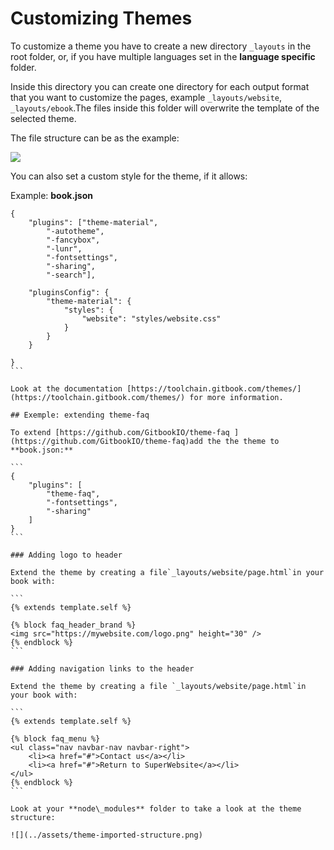 # Customizing Themes

To customize a theme you have to create a new directory `_layouts` in the root folder, or, if you have multiple languages set in the **language specific** folder.

Inside this directory you can create one directory for each output format that you want to customize the pages, example `_layouts/website`, `_layouts/ebook`.The files inside this folder will overwrite the template of the selected theme.

The file structure can be as the example:

![](../assets/layouts-files.png)

You can also set a custom style for the theme, if it allows:

Example: **book.json**
````
{
    "plugins": ["theme-material",
        "-autotheme",
        "-fancybox",
        "-lunr",
        "-fontsettings",
        "-sharing",
        "-search"],

    "pluginsConfig": {
        "theme-material": {
            "styles": {
                "website": "styles/website.css"
            }
        }
    }
    
}
```

Look at the documentation [https://toolchain.gitbook.com/themes/](https://toolchain.gitbook.com/themes/) for more information.

## Exemple: extending theme-faq

To extend [https://github.com/GitbookIO/theme-faq ](https://github.com/GitbookIO/theme-faq)add the the theme to **book.json:**

```
{
    "plugins": [
        "theme-faq",
        "-fontsettings",
        "-sharing"
    ]
}
```

### Adding logo to header

Extend the theme by creating a file`_layouts/website/page.html`in your book with:

```
{% extends template.self %}

{% block faq_header_brand %}
<img src="https://mywebsite.com/logo.png" height="30" />
{% endblock %}
```

### Adding navigation links to the header

Extend the theme by creating a file `_layouts/website/page.html`in your book with:

```
{% extends template.self %}

{% block faq_menu %}
<ul class="nav navbar-nav navbar-right">
    <li><a href="#">Contact us</a></li>
    <li><a href="#">Return to SuperWebsite</a></li>
</ul>
{% endblock %}
```

Look at your **node\_modules** folder to take a look at the theme structure:

![](../assets/theme-imported-structure.png)

